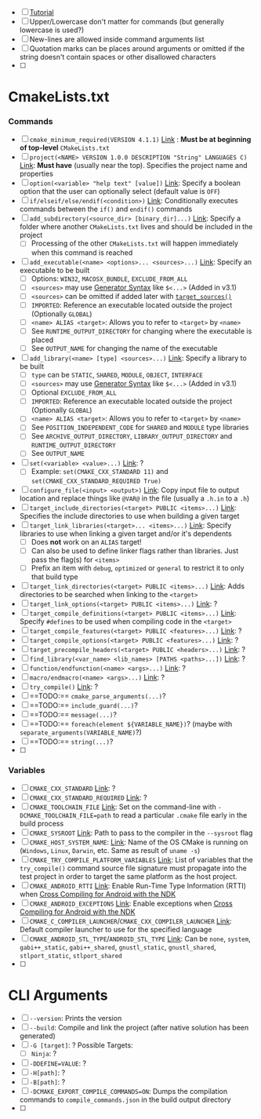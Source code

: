 - [ ] [Tutorial](https://cmake.org/cmake/help/latest/guide/tutorial/index.html)
- [ ] Upper/Lowercase don't matter for commands (but generally lowercase is used?)
- [ ] New-lines are allowed inside command arguments list
- [ ] Quotation marks can be places around arguments or omitted if the string doesn't contain spaces or other disallowed characters
- [ ] 
# CmakeLists.txt
### Commands
- [ ] `cmake_minimum_required(VERSION 4.1.1)` [Link](https://cmake.org/cmake/help/latest/command/cmake_minimum_required.html#command:cmake_minimum_required) : **Must be at beginning of top-level** `CMakeLists.txt`
- [ ] `project(<NAME> VERSION 1.0.0 DESCRIPTION "String" LANGUAGES C)` [Link](https://cmake.org/cmake/help/latest/command/project.html#command:project): **Must have** (usually near the top). Specifies the project name and properties
- [ ] `option(<variable> "help text" [value])` [Link](https://cmake.org/cmake/help/latest/command/option.html#command:option): Specify a boolean option that the user can optionally select (default value is `OFF`)
- [ ] `if/elseif/else/endif(<condition>)` [Link](https://cmake.org/cmake/help/latest/command/if.html#command:if): Conditionally executes commands between the `if()` and `endif()` commands
- [ ] `add_subdirectory(<source_dir> [binary_dir]...)` [Link](https://cmake.org/cmake/help/latest/command/add_subdirectory.html#command:add_subdirectory): Specify a folder where another `CMakeLists.txt` lives and should be included in the project
	- [ ] Processing of the other `CMakeLists.txt` will happen immediately when this command is reached
- [ ] `add_executable(<name> <options>... <sources>...)` [Link](https://cmake.org/cmake/help/latest/command/add_executable.html#command:add_executable): Specify an executable to be built
	- [ ] Options: `WIN32`, `MACOSX_BUNDLE`, `EXCLUDE_FROM_ALL`
	- [ ] `<sources>` may use [Generator Syntax](https://cmake.org/cmake/help/latest/manual/cmake-generator-expressions.7.html#manual:cmake-generator-expressions(7)) like `$<...>` (Added in v3.1)
	- [ ] `<sources>` can be omitted if added later with [`target_sources()`](https://cmake.org/cmake/help/latest/command/target_sources.html#command:target_sources)
	- [ ] `IMPORTED`: Reference an executable located outside the project (Optionally `GLOBAL`)
	- [ ] `<name> ALIAS <target>`: Allows you to refer to `<target>` by `<name>`
	- [ ] See `RUNTIME_OUTPUT_DIRECTORY` for changing where the executable is placed
	- [ ] See `OUTPUT_NAME` for changing the name of the executable
- [ ] `add_library(<name> [type] <sources>...)` [Link](https://cmake.org/cmake/help/latest/command/add_library.html#command:add_library): Specify a library to be built
	- [ ] `type` can be `STATIC`, `SHARED`, `MODULE`, `OBJECT`, `INTERFACE`
	- [ ] `<sources>` may use [Generator Syntax](https://cmake.org/cmake/help/latest/manual/cmake-generator-expressions.7.html#manual:cmake-generator-expressions(7)) like `$<...>` (Added in v3.1)
	- [ ] Optional `EXCLUDE_FROM_ALL`
	- [ ] `IMPORTED`: Reference an executable located outside the project (Optionally `GLOBAL`)
	- [ ] `<name> ALIAS <target>`: Allows you to refer to `<target>` by `<name>`
	- [ ] See `POSITION_INDEPENDENT_CODE` for `SHARED` and `MODULE` type libraries
	- [ ] See `ARCHIVE_OUTPUT_DIRECTORY`, `LIBRARY_OUTPUT_DIRECTORY` and `RUNTIME_OUTPUT_DIRECTORY`
	- [ ] See `OUTPUT_NAME`
- [ ] `set(<variable> <value>...)` [Link](https://cmake.org/cmake/help/latest/command/set.html#command:set): ?
	- [ ] Example: `set(CMAKE_CXX_STANDARD 11)` and `set(CMAKE_CXX_STANDARD_REQUIRED True)`
- [ ] `configure_file(<input> <output>)` [Link](https://cmake.org/cmake/help/latest/command/configure_file.html#command:configure_file): Copy input file to output location and replace things like `@VAR@` in the file (usually a `.h.in` to a `.h`)
- [ ] `target_include_directories(<target> PUBLIC <items>...)` [Link](https://cmake.org/cmake/help/latest/command/target_include_directories.html#command:target_include_directories): Specifies the include directories to use when building a given target
- [ ] `target_link_libraries(<target>... <items>...)` [Link](https://cmake.org/cmake/help/latest/command/target_link_libraries.html#command:target_link_libraries): Specify libraries to use when linking a given target and/or it's dependents
	- [ ] Does **not** work on an `ALIAS` target!
	- [ ] Can also be used to define linker flags rather than libraries. Just pass the flag(s) for `<items>`
	- [ ] Prefix an item with `debug`, `optimized` or `general` to restrict it to only that build type
- [ ] `target_link_directories(<target> PUBLIC <items>...)` [Link](https://cmake.org/cmake/help/latest/command/target_link_directories.html#command:target_link_directories): Adds directories to be searched when linking to the `<target>`
- [ ] `target_link_options(<target> PUBLIC <items>...)` [Link](https://cmake.org/cmake/help/latest/command/target_link_options.html#command:target_link_options): ?
- [ ] `target_compile_definitions(<target> PUBLIC <items>...)` [Link](https://cmake.org/cmake/help/latest/command/target_compile_definitions.html#command:target_compile_definitions): Specify `#defines` to be used when compiling code in the `<target>`
- [ ] `target_compile_features(<target> PUBLIC <features>...)` [Link](https://cmake.org/cmake/help/latest/command/target_compile_features.html#command:target_compile_features): ?
- [ ] `target_compile_options(<target> PUBLIC <features>...)` [Link](https://cmake.org/cmake/help/latest/command/target_compile_options.html#command:target_compile_options): ?
- [ ] `target_precompile_headers(<target> PUBLIC <headers>...)` [Link](https://cmake.org/cmake/help/latest/command/target_precompile_headers.html#command:target_precompile_headers): ?
- [ ] `find_library(<var_name> <lib_names> [PATHS <paths>...])` [Link](https://cmake.org/cmake/help/latest/command/find_library.html): ?
- [ ] `function/endfunction(<name> <args>...)` [Link](https://cmake.org/cmake/help/latest/command/function.html#command:function): ?
- [ ] `macro/endmacro(<name> <args>...)` [Link](https://cmake.org/cmake/help/latest/command/macro.html#command:macro): ?
- [ ] `try_compile()` [Link](https://cmake.org/cmake/help/latest/command/try_compile.html#command:try_compile "try_compile"): ?
- [ ] ==TODO:== `cmake_parse_arguments(...)`?
- [ ] ==TODO:== `include_guard(...)`?
- [ ] ==TODO:== `message(...)`?
- [ ] ==TODO:== `foreach(element ${VARIABLE_NAME})`? (maybe with `separate_arguments(VARIABLE_NAME)`?)
- [ ] ==TODO:== `string(...)`?
- [ ] 
### Variables
- [ ] `CMAKE_CXX_STANDARD` [Link](https://cmake.org/cmake/help/latest/variable/CMAKE_CXX_STANDARD.html#variable:CMAKE_CXX_STANDARD): ?
- [ ] `CMAKE_CXX_STANDARD_REQUIRED` [Link](https://cmake.org/cmake/help/latest/variable/CMAKE_CXX_STANDARD_REQUIRED.html#variable:CMAKE_CXX_STANDARD_REQUIRED): ?
- [ ] `CMAKE_TOOLCHAIN_FILE` [Link](https://cmake.org/cmake/help/latest/variable/CMAKE_TOOLCHAIN_FILE.html): Set on the command-line with `-DCMAKE_TOOLCHAIN_FILE=path` to read a particular `.cmake` file early in the build process
- [ ] `CMAKE_SYSROOT` [Link](https://cmake.org/cmake/help/latest/variable/CMAKE_SYSROOT.html): Path to pass to the compiler in the `--sysroot` flag
- [ ] `CMAKE_HOST_SYSTEM_NAME`: [Link](https://cmake.org/cmake/help/latest/variable/CMAKE_HOST_SYSTEM_NAME.html): Name of the OS CMake is running on (`Windows`, `Linux`, `Darwin`, etc. Same as result of `uname -s`)
- [ ] `CMAKE_TRY_COMPILE_PLATFORM_VARIABLES` [Link](https://cmake.org/cmake/help/latest/variable/CMAKE_TRY_COMPILE_PLATFORM_VARIABLES.html): List of variables that the `try_compile()` command source file signature must propagate into the test project in order to target the same platform as the host project.
- [ ] `CMAKE_ANDROID_RTTI` [Link](https://cmake.org/cmake/help/latest/variable/CMAKE_ANDROID_RTTI.html): Enable Run-Time Type Information (RTTI) when [Cross Compiling for Android with the NDK](https://cmake.org/cmake/help/latest/manual/cmake-toolchains.7.html#cross-compiling-for-android-with-the-ndk) 
- [ ] `CMAKE_ANDROID_EXCEPTIONS` [Link](https://cmake.org/cmake/help/latest/variable/CMAKE_ANDROID_EXCEPTIONS.html): Enable exceptions when [Cross Compiling for Android with the NDK](https://cmake.org/cmake/help/latest/manual/cmake-toolchains.7.html#cross-compiling-for-android-with-the-ndk) 
- [ ] `CMAKE_C_COMPILER_LAUNCHER`/`CMAKE_CXX_COMPILER_LAUNCHER` [Link](https://cmake.org/cmake/help/latest/envvar/CMAKE_LANG_COMPILER_LAUNCHER.html): Default compiler launcher to use for the specified language
- [ ] `CMAKE_ANDROID_STL_TYPE`/`ANDROID_STL_TYPE` [Link](https://cmake.org/cmake/help/latest/variable/CMAKE_ANDROID_STL_TYPE.html): Can be `none`, `system`, `gabi++_static`, `gabi++_shared`, `gnustl_static`, `gnustl_shared`, `stlport_static`, `stlport_shared`
- [ ] 
# CLI Arguments
- [ ] `--version`: Prints the version
- [ ] `--build`: Compile and link the project (after native solution has been generated)
- [ ] `-G [target]`: ?
      Possible Targets:
	- [ ] `Ninja`: ?
- [ ] `-DDEFINE=VALUE`: ?
- [ ] `-H[path]`: ?
- [ ] `-B[path]`: ?
- [ ] `-DCMAKE_EXPORT_COMPILE_COMMANDS=ON`: Dumps the compilation commands to `compile_commands.json` in the build output directory
- [ ] 